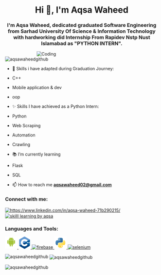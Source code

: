 <h1 align="center">Hi 👋, I'm Aqsa Waheed</h1>
<h3 align="center">I'm Aqsa Waheed, dedicated graduated Software Engineering from Sarhad University Of Science & Information Technology with hardworking did Internship From Rapidev Nstp Nust Islamabad as "PYTHON INTERN".</h3>
<img align="right" alt="Coding" width="400" src="https://th.bing.com/th/id/R.8d621f66f551b6a39072473d52280ff0?rik=pxe6U%2fxnjrV9eQ&pid=ImgRaw&r=0")


<p align="left"> <img src="https://komarev.com/ghpvc/?username=aqsawaheedgithub&label=Profile%20views&color=0e75b6&style=flat" alt="aqsawaheedgithub" /> </p>

- 🔭 Skills i have adapted during Graduation Journey:
- C++
- Mobile application & dev
- oop

- ✨ Skills I have achieved as a Python Intern:
- Python
- Web Scraping
- Automation
- Crawling

- 📚 I’m currently learning
- Flask
- SQL

- 📫 How to reach me **aqsawaheed02@gmail.com**

<h3 align="left">Connect with me:</h3>
<p align="left">
<a href="https://linkedin.com/in/https://www.linkedin.com/in/aqsa-waheed-71b290215/" target="blank"><img align="center" src="https://raw.githubusercontent.com/rahuldkjain/github-profile-readme-generator/master/src/images/icons/Social/linked-in-alt.svg" alt="https://www.linkedin.com/in/aqsa-waheed-71b290215/" height="30" width="40" /></a>
<a href="https://www.youtube.com/c/https://www.youtube.com/@skillllearningbyaqsa" target="blank"><img align="center" src="https://raw.githubusercontent.com/rahuldkjain/github-profile-readme-generator/master/src/images/icons/Social/youtube.svg" alt="skilll learning by aqsa" height="30" width="40" /></a>
</p>

<h3 align="left">Languages and Tools:</h3>
<p align="left"> <a href="https://developer.android.com" target="_blank" rel="noreferrer"> <img src="https://raw.githubusercontent.com/devicons/devicon/master/icons/android/android-original-wordmark.svg" alt="android" width="40" height="40"/> </a> <a href="https://www.w3schools.com/cpp/" target="_blank" rel="noreferrer"> <img src="https://raw.githubusercontent.com/devicons/devicon/master/icons/cplusplus/cplusplus-original.svg" alt="cplusplus" width="40" height="40"/> </a> <a href="https://firebase.google.com/" target="_blank" rel="noreferrer"> <img src="https://www.vectorlogo.zone/logos/firebase/firebase-icon.svg" alt="firebase" width="40" height="40"/> </a> <a href="https://www.python.org" target="_blank" rel="noreferrer"> <img src="https://raw.githubusercontent.com/devicons/devicon/master/icons/python/python-original.svg" alt="python" width="40" height="40"/> </a> <a href="https://www.selenium.dev" target="_blank" rel="noreferrer"> <img src="https://raw.githubusercontent.com/detain/svg-logos/780f25886640cef088af994181646db2f6b1a3f8/svg/selenium-logo.svg" alt="selenium" width="40" height="40"/> </a> </p>

<p><img align="left" src="https://github-readme-stats.vercel.app/api/top-langs?username=aqsawaheedgithub&show_icons=true&locale=en&layout=compact" alt="aqsawaheedgithub" /></p>

<p>&nbsp;<img align="center" src="https://github-readme-stats.vercel.app/api?username=aqsawaheedgithub&show_icons=true&locale=en" alt="aqsawaheedgithub" /></p>

<p><img align="center" src="https://github-readme-streak-stats.herokuapp.com/?user=aqsawaheedgithub&" alt="aqsawaheedgithub" /></p>
